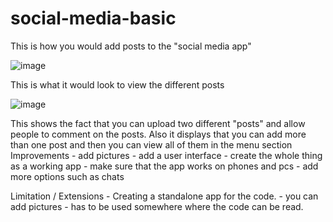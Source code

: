 # social-media-basic
This is how you would add posts to the "social media app"


![image](https://github.com/Phil69691/social-media-basic/assets/114498774/9fbab29f-368e-4484-bfc4-b65139fb34fe)


This is what it would look to view the different posts

![image](https://github.com/Phil69691/social-media-basic/assets/114498774/1d50dd19-fe81-4ce9-8654-c0888af2a39e)

This shows the fact that you can upload two different "posts" and allow people to comment on the posts. Also it displays that you can add more than one post and then you can view all of them in the menu section
Improvements - add pictures
            - add a user interface
            - create the whole thing as a working app
            - make sure that the app works on phones and pcs
            - add more options such as chats
  
  
 Limitation /  Extensions - Creating a standalone app for the code.
                          - you can add pictures 
                          - has to be used somewhere where the code can be read.
            
       

